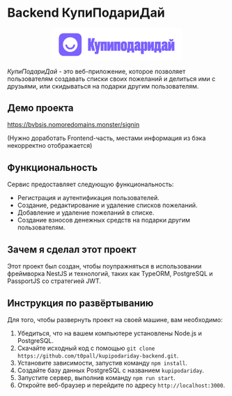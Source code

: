 # Backend КупиПодариДай

<p align='center'><img width=300 src='./readme-logo.png' /></p>

*КупиПодариДай* - это веб-приложение, которое позволяет пользователям создавать списки своих пожеланий и делиться ими с друзьями, или скидываться на подарки другим пользователям.

## Демо проекта

https://bvbsis.nomoredomains.monster/signin

(Нужно доработать Frontend-часть, местами информация из бэка некорректно отображается)

## Функциональность

Сервис предоставляет следующую функциональность:

- Регистрация и аутентификация пользователей.
- Создание, редактирование и удаление списков пожеланий.
- Добавление и удаление пожеланий в списке.
- Создание взносов денежных средств на подарки другим пользователям.

## Зачем я сделал этот проект

Этот проект был создан, чтобы поупражняться в использовании фреймворка NestJS и технологий, таких как TypeORM, PostgreSQL и PassportJS со стратегией JWT.

## Инструкция по развёртыванию

Для того, чтобы развернуть проект на своей машине, вам необходимо:

1. Убедиться, что на вашем компьютере установлены Node.js и PostgreSQL.
2. Скачайте исходный код с помощью `git clone https://github.com/t0pall/kupipodariday-backend.git`.
3. Установите зависимости, запустив команду `npm install`.
4. Создайте базу данных PostgreSQL с названием `kupipodariday`.
6. Запустите сервер, выполнив команду `npm run start`.
7. Откройте веб-браузер и перейдите по адресу `http://localhost:3000`.

